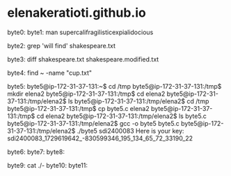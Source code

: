 # elenakeratioti.github.io
byte0: 
byte1: man supercalifragilisticexpialidocious 

byte2: grep 'will find' shakespeare.txt

byte3: diff shakespeare.txt shakespeare.modified.txt

byte4: find ~ -name "cup.txt"

byte5:  byte5@ip-172-31-37-131:~$ cd /tmp
byte5@ip-172-31-37-131:/tmp$ mkdir elena2
byte5@ip-172-31-37-131:/tmp$ cd elena2
byte5@ip-172-31-37-131:/tmp/elena2$ ls
byte5@ip-172-31-37-131:/tmp/elena2$ cd /tmp
byte5@ip-172-31-37-131:/tmp$ cp byte5.c elena2
byte5@ip-172-31-37-131:/tmp$ cd elena2
byte5@ip-172-31-37-131:/tmp/elena2$ ls
byte5.c
byte5@ip-172-31-37-131:/tmp/elena2$ gcc -o byte5 byte5.c
byte5@ip-172-31-37-131:/tmp/elena2$ ./byte5 sdi2400083
Here is your key: sdi2400083_1729619642_-830599346_195_134_65_72_33190_22

byte6:
byte7:
byte8:

byte9: cat ./-
byte10:
byte11:
